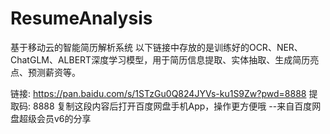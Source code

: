 # ResumeAnalysis

基于移动云的智能简历解析系统
以下链接中存放的是训练好的OCR、NER、ChatGLM、ALBERT深度学习模型，用于简历信息提取、实体抽取、生成简历亮点、预测薪资等。 

链接: https://pan.baidu.com/s/1STzGu0Q824JYVs-ku1S9Zw?pwd=8888 提取码: 8888 复制这段内容后打开百度网盘手机App，操作更方便哦 
--来自百度网盘超级会员v6的分享
